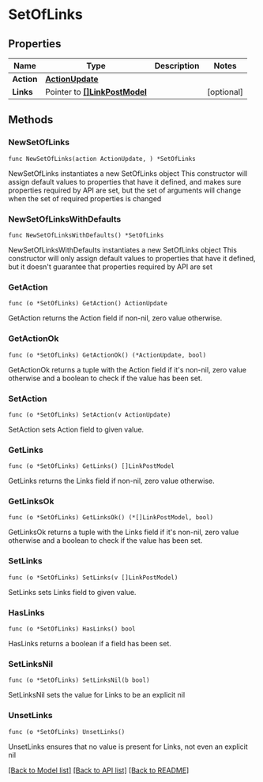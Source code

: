 # SetOfLinks

## Properties

Name | Type | Description | Notes
------------ | ------------- | ------------- | -------------
**Action** | [**ActionUpdate**](ActionUpdate.md) |  | 
**Links** | Pointer to [**[]LinkPostModel**](LinkPostModel.md) |  | [optional] 

## Methods

### NewSetOfLinks

`func NewSetOfLinks(action ActionUpdate, ) *SetOfLinks`

NewSetOfLinks instantiates a new SetOfLinks object
This constructor will assign default values to properties that have it defined,
and makes sure properties required by API are set, but the set of arguments
will change when the set of required properties is changed

### NewSetOfLinksWithDefaults

`func NewSetOfLinksWithDefaults() *SetOfLinks`

NewSetOfLinksWithDefaults instantiates a new SetOfLinks object
This constructor will only assign default values to properties that have it defined,
but it doesn't guarantee that properties required by API are set

### GetAction

`func (o *SetOfLinks) GetAction() ActionUpdate`

GetAction returns the Action field if non-nil, zero value otherwise.

### GetActionOk

`func (o *SetOfLinks) GetActionOk() (*ActionUpdate, bool)`

GetActionOk returns a tuple with the Action field if it's non-nil, zero value otherwise
and a boolean to check if the value has been set.

### SetAction

`func (o *SetOfLinks) SetAction(v ActionUpdate)`

SetAction sets Action field to given value.


### GetLinks

`func (o *SetOfLinks) GetLinks() []LinkPostModel`

GetLinks returns the Links field if non-nil, zero value otherwise.

### GetLinksOk

`func (o *SetOfLinks) GetLinksOk() (*[]LinkPostModel, bool)`

GetLinksOk returns a tuple with the Links field if it's non-nil, zero value otherwise
and a boolean to check if the value has been set.

### SetLinks

`func (o *SetOfLinks) SetLinks(v []LinkPostModel)`

SetLinks sets Links field to given value.

### HasLinks

`func (o *SetOfLinks) HasLinks() bool`

HasLinks returns a boolean if a field has been set.

### SetLinksNil

`func (o *SetOfLinks) SetLinksNil(b bool)`

 SetLinksNil sets the value for Links to be an explicit nil

### UnsetLinks
`func (o *SetOfLinks) UnsetLinks()`

UnsetLinks ensures that no value is present for Links, not even an explicit nil

[[Back to Model list]](../README.md#documentation-for-models) [[Back to API list]](../README.md#documentation-for-api-endpoints) [[Back to README]](../README.md)


